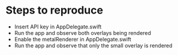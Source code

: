 # Steps to reproduce
 - Insert API key in AppDelegate.swift
 - Run the app and observe both overlays being rendered
 - Enable the metalRenderer in AppDelegate.swift
 - Run the app and observe that only the small overlay is rendered
 